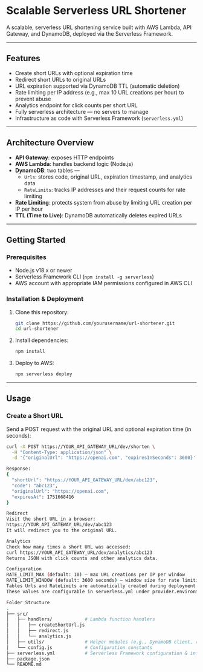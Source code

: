 # Scalable Serverless URL Shortener

A scalable, serverless URL shortening service built with AWS Lambda, API Gateway, and DynamoDB, deployed via the Serverless Framework.

---

## Features

- Create short URLs with optional expiration time  
- Redirect short URLs to original URLs  
- URL expiration supported via DynamoDB TTL (automatic deletion)  
- Rate limiting per IP address (e.g., max 10 URL creations per hour) to prevent abuse  
- Analytics endpoint for click counts per short URL  
- Fully serverless architecture — no servers to manage  
- Infrastructure as code with Serverless Framework (`serverless.yml`)

---

## Architecture Overview

- **API Gateway**: exposes HTTP endpoints  
- **AWS Lambda**: handles backend logic (Node.js)  
- **DynamoDB**: two tables —  
  - `Urls`: stores code, original URL, expiration timestamp, and analytics data  
  - `RateLimits`: tracks IP addresses and their request counts for rate limiting  
- **Rate Limiting**: protects system from abuse by limiting URL creation per IP per hour  
- **TTL (Time to Live)**: DynamoDB automatically deletes expired URLs

---

## Getting Started

### Prerequisites

- Node.js v18.x or newer  
- Serverless Framework CLI (`npm install -g serverless`)  
- AWS account with appropriate IAM permissions configured in AWS CLI

### Installation & Deployment

1. Clone this repository:

    ```bash
    git clone https://github.com/yourusername/url-shortener.git
    cd url-shortener
    ```

2. Install dependencies:

    ```bash
    npm install
    ```

3. Deploy to AWS:

    ```bash
    npx serverless deploy
    ```

---

## Usage

### Create a Short URL

Send a POST request with the original URL and optional expiration time (in seconds):

```bash
curl -X POST https://YOUR_API_GATEWAY_URL/dev/shorten \
  -H "Content-Type: application/json" \
  -d '{"originalUrl": "https://openai.com", "expiresInSeconds": 3600}'

Response:
{
  "shortUrl": "https://YOUR_API_GATEWAY_URL/dev/abc123",
  "code": "abc123",
  "originalUrl": "https://openai.com",
  "expiresAt": 1751668416
}

Redirect
Visit the short URL in a browser:
https://YOUR_API_GATEWAY_URL/dev/abc123
It will redirect you to the original URL.

Analytics
Check how many times a short URL was accessed:
curl https://YOUR_API_GATEWAY_URL/dev/analytics/abc123
Returns JSON with click counts and other analytics data.

Configuration
RATE_LIMIT_MAX (default: 10) — max URL creations per IP per window
RATE_LIMIT_WINDOW (default: 3600 seconds) — window size for rate limiting
Tables Urls and RateLimits are automatically created during deployment
These values are configurable in serverless.yml under provider.environment.

Folder Structure
.
├── src/
│   ├── handlers/            # Lambda function handlers
│   │   ├── createShortUrl.js
│   │   ├── redirect.js
│   │   └── analytics.js
│   ├── utils/               # Helper modules (e.g., DynamoDB client, rate limiter)
│   └── config.js            # Configuration constants
├── serverless.yml           # Serverless Framework configuration & infra as code
├── package.json
└── README.md